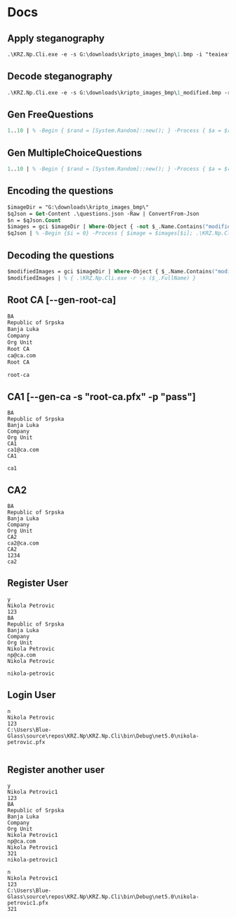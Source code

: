 # Docs

## Apply steganography

``` ps
.\KRZ.Np.Cli.exe -e -s G:\downloads\kripto_images_bmp\1.bmp -i "teaieaf"
```

## Decode steganography

``` ps
.\KRZ.Np.Cli.exe -e -s G:\downloads\kripto_images_bmp\1_modified.bmp -r
```

## Gen FreeQuestions

``` ps
1..10 | % -Begin { $rand = [System.Random]::new(); } -Process { $a = $rand.Next(0, 100); $b = $rand.Next(200, 400); $sum = $a+$b; "{ `"TypeDiscriminator`": `"FreeQuestion`", `"Text`": `"Koliko je $a + $b ?`", `"Answer`": `"$sum`" }" }
```

## Gen MultipleChoiceQuestions

``` ps
1..10 | % -Begin { $rand = [System.Random]::new(); } -Process { $a = $rand.Next(0, 100); $b = $rand.Next(200, 400); $sum = $a+$b; $choicesStr = (1..3 | % { "`"$($rand.Next(0, 1000))`"" } ); "{ `"TypeDiscriminator`": `"MultipleChoiceQuestion`", `"Text`": `"Koliko je $a + $b ?`", `"Answer`": `"$sum`", `"Choices`": [ `"$sum`", $([string]::Join(', ', $choicesStr)) ] }" }
```

## Encoding the questions

``` ps
$imageDir = "G:\downloads\kripto_images_bmp\"
$qJson = Get-Content .\questions.json -Raw | ConvertFrom-Json
$n = $qJson.Count
$images = gci $imageDir | Where-Object { -not $_.Name.Contains("modified") }
$qJson | % -Begin {$i = 0} -Process { $image = $images[$i]; .\KRZ.Np.Cli.exe -e -s ($image.FullName) -i ([regex]::Replace(($_ | ConvertTo-Json -Compress), '"', '\"')); $i++ }
```

## Decoding the questions

```ps
$modifiedImages = gci $imageDir | Where-Object { $_.Name.Contains("modified") }
$modifiedImages | % { .\KRZ.Np.Cli.exe -r -s ($_.FullName) }
```

## Root CA [--gen-root-ca]

```bash
BA
Republic of Srpska
Banja Luka
Company
Org Unit
Root CA
ca@ca.com
Root CA

root-ca
```

## CA1 [--gen-ca -s "root-ca.pfx" -p "pass"]

```
BA
Republic of Srpska
Banja Luka
Company
Org Unit
CA1
ca1@ca.com
CA1

ca1
```

## CA2

```
BA
Republic of Srpska
Banja Luka
Company
Org Unit
CA2
ca2@ca.com
CA2
1234
ca2
```

## Register User
```
y
Nikola Petrovic
123
BA
Republic of Srpska
Banja Luka
Company
Org Unit
Nikola Petrovic
np@ca.com
Nikola Petrovic

nikola-petrovic
```

## Login User

```
n
Nikola Petrovic
123
C:\Users\Blue-Glass\source\repos\KRZ.Np\KRZ.Np.Cli\bin\Debug\net5.0\nikola-petrovic.pfx


```

## Register another user

```
y
Nikola Petrovic1
123
BA
Republic of Srpska
Banja Luka
Company
Org Unit
Nikola Petrovic1
np@ca.com
Nikola Petrovic1
321
nikola-petrovic1
```

```
n
Nikola Petrovic1
123
C:\Users\Blue-Glass\source\repos\KRZ.Np\KRZ.Np.Cli\bin\Debug\net5.0\nikola-petrovic1.pfx
321
```